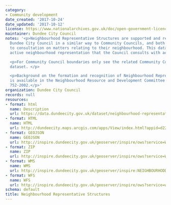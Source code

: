 ```yaml
---
category:
- Community development
date_created: '2017-10-24'
date_updated: '2017-10-12'
license: https://www.nationalarchives.gov.uk/doc/open-government-licence/version/3/
maintainer: Dundee City Council
notes: '<p>Neighbourhood Representative Structures are supported and recognised by
  Dundee City Council in a similar way to Community Councils, and both have a right
  to consultation on matters relating to their neighbourhood. This dataset shows the
  active neighbourhood representation that the Council consults with across the City.</p>

  <p>For Community Council boundaries only see the related Community Council Wards
  dataset. </p>

  <p>Background on the formation and recognition of Neighbourhood Representative Structures
  is available in the Neighbourhood Resource and Development Committee report number
  752-2002.</p>'
organization: Dundee City Council
records: null
resources:
- format: html
  name: Description
  url: https://data.dundeecity.gov.uk/dataset/neighbourhood-representative-structures
- format: HTML
  name: HTML
  url: http://dundeecity.maps.arcgis.com/apps/View/index.html?appid=d226c55906204e948aad4cabe5312ffb
- format: GEOJSON
  name: GEOJSON
  url: http://inspire.dundeecity.gov.uk/geoserver/inspire/ows?service=WFS&version=1.0.0&request=GetFeature&typeName=inspire:NEIGHBOURHOODREPSTRUCTURE&outputFormat=application%2Fjson&srsName=EPSG:3857
- format: ZIP
  name: ZIP
  url: http://inspire.dundeecity.gov.uk/geoserver/inspire/ows?service=WFS&version=1.0.0&request=GetFeature&typeName=inspire:NEIGHBOURHOODREPSTRUCTURE&maxFeatures=100&outputFormat=SHAPE-ZIP
- format: WMS
  name: WMS
  url: http://inspire.dundeecity.gov.uk/geoserver/inspire:NEIGHBOURHODDREPSTRUCTURE/wms?service=WMS&version=1.3.0&request=getCapabilities
- format: WFS
  name: WFS
  url: http://inspire.dundeecity.gov.uk/geoserver/inspire/ows?service=wfs&request=getCapabilities
schema: default
title: Neighbourhood Representative Structures
---
```

